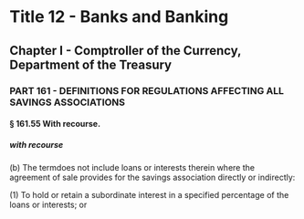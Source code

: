 
# Title 12 - Banks and Banking
## Chapter I - Comptroller of the Currency, Department of the Treasury
### PART 161 - DEFINITIONS FOR REGULATIONS AFFECTING ALL SAVINGS ASSOCIATIONS
#### § 161.55 With recourse.
##### with recourse

(b) The termdoes not include loans or interests therein where the agreement of sale provides for the savings association directly or indirectly:

(1) To hold or retain a subordinate interest in a specified percentage of the loans or interests; or
